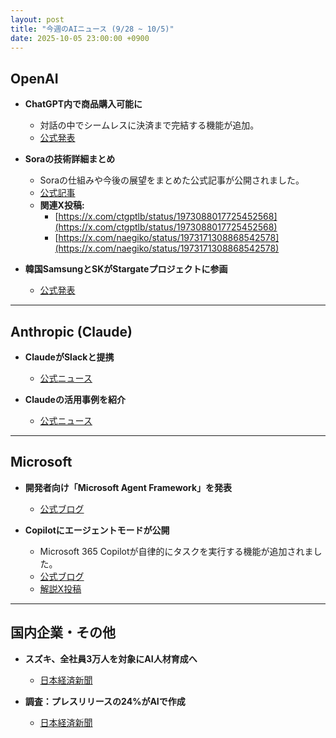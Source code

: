 ```yaml
---
layout: post
title: "今週のAIニュース (9/28 ~ 10/5)"
date: 2025-10-05 23:00:00 +0900
---
```


## OpenAI

- **ChatGPT内で商品購入可能に**
  - 対話の中でシームレスに決済まで完結する機能が追加。
  - [公式発表](https://openai.com/index/buy-it-in-chatgpt/)

- **Soraの技術詳細まとめ**
  - Soraの仕組みや今後の展望をまとめた公式記事が公開されました。
  - [公式記事](https://openai.com/index/sora-2/)
  - **関連X投稿:**
    - [https://x.com/ctgptlb/status/1973088017725452568](https://x.com/ctgptlb/status/1973088017725452568)
    - [https://x.com/naegiko/status/1973171308868542578](https://x.com/naegiko/status/1973171308868542578)

- **韓国SamsungとSKがStargateプロジェクトに参画**
  - [公式発表](https://openai.com/index/samsung-and-sk-join-stargate)

---

## Anthropic (Claude)

- **ClaudeがSlackと提携**
  - [公式ニュース](https://www.anthropic.com/news/claude-and-slack)

- **Claudeの活用事例を紹介**
  - [公式ニュース](https://www.anthropic.com/news/driving-ai-transformation-with-claude)

---

## Microsoft

- **開発者向け「Microsoft Agent Framework」を発表**
  - [公式ブログ](https://azure.microsoft.com/en-us/blog/introducing-microsoft-agent-framework/)

- **Copilotにエージェントモードが公開**
  - Microsoft 365 Copilotが自律的にタスクを実行する機能が追加されました。
  - [公式ブログ](https://www.microsoft.com/en-us/microsoft-365/blog/2025/09/29/vibe-working-introducing-agent-mode-and-office-agent-in-microsoft-365-copilot/)
  - [解説X投稿](https://x.com/tsyn18/status/1975033281310572664)

---

## 国内企業・その他

- **スズキ、全社員3万人を対象にAI人材育成へ**
  - [日本経済新聞](https://www.nikkei.com/article/DGXZQOUC304VU0Q5A930C2000000/)

- **調査：プレスリリースの24%がAIで作成**
  - [日本経済新聞](https://www.nikkei.com/article/DGXZQOSG015J70R01C25A0000000/)
